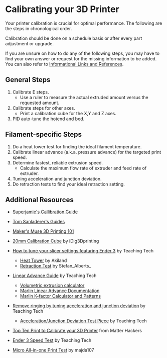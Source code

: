 # Calibrating your 3D Printer

<!-- TODO: Specific Instructions for steps -->

Your printer calibration is crucial for optimal performance. The following are the steps in chronological order.

Calibration should be done on a schedule basis or after every part adjustment or upgrade.

If you are unsure on how to do any of the following steps, you may have to find your own answer or request for the missing information to be added. You can also refer to [Informational Links and References](/pages/resources.md).

## General Steps

1. Calibrate E steps.
   - Use a ruler to measure the actual extruded amount versus the requested amount.
2. Calibrate steps for other axes.
   - Print a calibration cube for the X,Y and Z axes.
3. PID auto-tune the hotend and bed.

## Filament-specific Steps

1. Do a heat tower test for finding the ideal filament temperature.
2. Calibrate linear advance (a.k.a. pressure advance) for the targeted print speed.
3. Determine fastest, reliable extrusion speed.
   - Calculate the maximum flow rate of extruder and feed rate of extruder.
4. Tuning acceleration and junction deviation.
5. Do retraction tests to find your ideal retraction setting.

## Additional Resources

<!-- TODO: Clean up extra details, leaving essentials -->

- [Superjamie's Callibration Guide](https://github.com/superjamie/lazyweb/wiki/3D-Printing-Calibration)
- [Tom Sanladerer's Guides](https://www.youtube.com/playlist?list=PLDJMid0lOOYnRCAdbFfzECor3EbqF8euw)
- [Maker's Muse 3D Printing 101](https://www.youtube.com/playlist?list=PLTCCNNvHC8PDR_jQy609toqq8EAfhiOOL)

- [20mm Calibration Cube](https://www.thingiverse.com/thing:1278865) by iDig3Dprinting
- [How to tune your slicer settings featuring Ender 3](https://www.youtube.com/watch?v=3yIebnVjADM) by Teaching Tech
  - [Heat Tower](https://www.thingiverse.com/thing:2223651) by Akiland
  - [Retraction Test](https://www.thingiverse.com/thing:2563909) by Stefan_Alberts_
- [Linear Advance Guide](https://www.youtube.com/watch?v=n3yK0lJ8TWM) by Teaching Tech
  - [Volumetric extrusion calculator](https://docs.google.com/spreadsheets/d/1ZHSRzTm2AR_sXnLSSOq2NSmx0UYtF5bJKHUSFWiDscA/edit)
  - [Marlin Linear Advance Documentation](https://marlinfw.org/docs/features/lin_advance.html)
  - [Marlin K-factor Calculator and Patterns](https://marlinfw.org/tools/lin_advance/k-factor.html)
- [Remove ringing by tuning acceleration and junction deviation](https://www.youtube.com/watch?v=Mnvj6xCzikM) by Teaching Tech
  - [Acceleration/Junction Deviation Test Piece](https://www.thingiverse.com/thing:4169896) by Teaching Tech
- [Top Ten Print to Calibrate your 3D Printer](https://www.matterhackers.com/articles/top-ten-prints-to-calibrate-your-3d-printer) from Matter Hackers
- [Ender 3 Speed Test](https://www.thingiverse.com/thing:3071464) by Teaching Tech
- [Micro All-in-one Print Test](https://www.thingiverse.com/thing:2975429) by majda107
